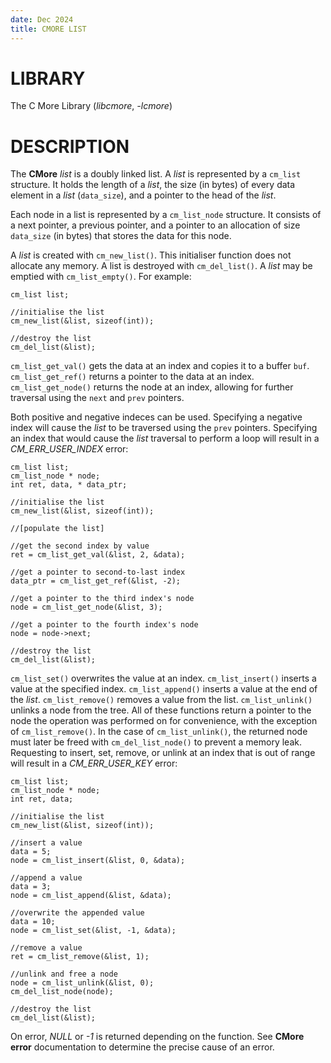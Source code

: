 ```yaml
---
date: Dec 2024
title: CMORE LIST
---
```


# LIBRARY

The C More Library (*libcmore*, *-lcmore*)

# DESCRIPTION

The **CMore** *list* is a doubly linked list. A *list* is represented by
a `cm_list` structure. It holds the length of a *list*, the size (in
bytes) of every data element in a *list* (`data_size`), and a pointer to
the head of the *list*.

Each node in a list is represented by a `cm_list_node` structure. It
consists of a next pointer, a previous pointer, and a pointer to an
allocation of size `data_size` (in bytes) that stores the data for this
node.

A *list* is created with `cm_new_list()`. This initialiser function does
not allocate any memory. A list is destroyed with `cm_del_list()`. A
*list* may be emptied with `cm_list_empty()`. For example:

    cm_list list;

    //initialise the list
    cm_new_list(&list, sizeof(int));

    //destroy the list
    cm_del_list(&list);

`cm_list_get_val()` gets the data at an index and copies it to a buffer
`buf`. `cm_list_get_ref()` returns a pointer to the data at an index.
`cm_list_get_node()` returns the node at an index, allowing for further
traversal using the `next` and `prev` pointers.

Both positive and negative indeces can be used. Specifying a negative
index will cause the *list* to be traversed using the `prev` pointers.
Specifying an index that would cause the *list* traversal to perform a
loop will result in a *CM_ERR_USER_INDEX* error:

    cm_list list;
    cm_list_node * node;
    int ret, data, * data_ptr;

    //initialise the list
    cm_new_list(&list, sizeof(int));

    //[populate the list]

    //get the second index by value
    ret = cm_list_get_val(&list, 2, &data);

    //get a pointer to second-to-last index
    data_ptr = cm_list_get_ref(&list, -2);

    //get a pointer to the third index's node
    node = cm_list_get_node(&list, 3);

    //get a pointer to the fourth index's node
    node = node->next;

    //destroy the list
    cm_del_list(&list);

`cm_list_set()` overwrites the value at an index. `cm_list_insert()`
inserts a value at the specified index. `cm_list_append()` inserts a
value at the end of the *list*. `cm_list_remove()` removes a value from
the list. `cm_list_unlink()` unlinks a node from the tree. All of these
functions return a pointer to the node the operation was performed on
for convenience, with the exception of `cm_list_remove()`. In the case
of `cm_list_unlink()`, the returned node must later be freed with
`cm_del_list_node()` to prevent a memory leak. Requesting to insert,
set, remove, or unlink at an index that is out of range will result in a
*CM_ERR_USER_KEY* error:

    cm_list list;
    cm_list_node * node;
    int ret, data;

    //initialise the list
    cm_new_list(&list, sizeof(int));

    //insert a value
    data = 5;
    node = cm_list_insert(&list, 0, &data);

    //append a value
    data = 3;
    node = cm_list_append(&list, &data);

    //overwrite the appended value
    data = 10;
    node = cm_list_set(&list, -1, &data);

    //remove a value
    ret = cm_list_remove(&list, 1);

    //unlink and free a node
    node = cm_list_unlink(&list, 0);
    cm_del_list_node(node);

    //destroy the list
    cm_del_list(&list);

On error, *NULL* or *-1* is returned depending on the function. See
**CMore** **error** documentation to determine the precise cause of an
error.
